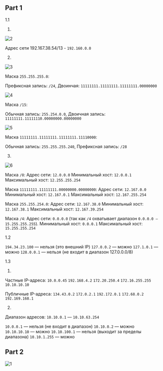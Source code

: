 ## Part 1

 1.1 
 
 1.

   ![2](https://i.imgur.com/Z0KuSXu.png)

   Адрес сети 192.167.38.54/13 - `192.160.0.0`

 2.

   ![3](https://i.imgur.com/4lN6VLo.png)

   Маска `255.255.255.0`:

   Префиксная запись: `/24`, Двоинчая: `11111111.11111111.11111111.00000000`

   ![4](https://i.imgur.com/SgNA2A7.png)

   Маска `/15`:

   Обычная запись: `255.254.0.0`, Двоичная запись: `11111111.11111110.00000000.00000000`

   ![5](https://i.imgur.com/sKGqSgD.png)
 
   Маска `11111111.11111111.11111111.11110000`:

   Обычная запись: `255.255.255.240`, Префиксная запись: `/28`

 3.
   
   ![6](https://i.imgur.com/twp8V0i.png)

   Маска `/8`:
   Адрес сети: `12.0.0.0`
   Минимальный хост: `12.0.0.1`
   Максимальный хост: `12.255.255.254`

   Маска `11111111.11111111.00000000.00000000`:
   Адрес сети: `12.167.0.0`
   Минимальный хост: `12.167.0.1`
   Максимальный хост: `12.167.255.254`

   Маска `255.255.254.0`:
   Адрес сети: `12.167.38.0`
   Минимальный хост: `12.167.38.1`
   Максимальный хост: `12.167.39.254`

   Маска `/4`:
   Адрес сети: `0.0.0.0` (так как `/4` охватывает диапазон `0.0.0.0 — 15.255.255.255`).
   Минимальный хост: `0.0.0.1`
   Максимальный хост: `15.255.255.254`

 1.2

   `194.34.23.100` — нельзя (это внешний IP)
   `127.0.0.2` — можно
   `127.1.0.1` — можно
   `128.0.0.1` — нельзя (не входит в диапазон 127.0.0.0/8)

 1.3

 1.
   Частные IP-адреса:
      `10.0.0.45`
      `192.168.4.2`
      `172.20.250.4`
      `172.16.255.255` 
      `10.10.10.10` 

   Публичные IP-адреса:
      `134.43.0.2`
      `172.0.2.1`
      `192.172.0.1`
      `172.68.0.2`
      `192.169.168.1`
 
 2.
   Диапазон адресов: `10.10.0.1` — `10.10.63.254`

   `10.0.0.1` — нельзя (не входит в диапазон)
   `10.10.0.2` — можно
   `10.10.10.10` — можно
   `10.10.100.1` — нельзя (выходит за пределы диапазона)
   `10.10.1.255` — можно

## Part 2

 ![1](https://i.imgur.com/AyZBWGI.png)

 
 

